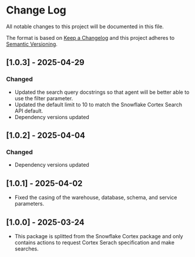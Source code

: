 # Change Log

All notable changes to this project will be documented in this file.

The format is based on [Keep a Changelog](https://keepachangelog.com/)
and this project adheres to [Semantic Versioning](https://semver.org/).

## [1.0.3] - 2025-04-29

### Changed

- Updated the search query docstrings so that agent will be better able to use the filter parameter.
- Updated the default limit to 10 to match the Snowflake Cortex Search API default.
- Dependency versions updated

## [1.0.2] - 2025-04-04

### Changed

- Dependency versions updated

## [1.0.1] - 2025-04-02

- Fixed the casing of the warehouse, database, schema, and service parameters.

## [1.0.0] - 2025-03-24

- This package is splitted from the Snowflake Cortex package and only contains actions to request Cortex Serach specification and make searches.

